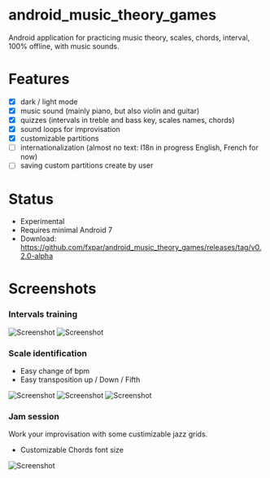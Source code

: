 # android_music_theory_games
Android application for practicing music theory, scales, chords, interval, 100% offline, with music sounds.

# Features
* [x] dark / light mode
* [x] music sound (mainly piano, but also violin and guitar)
* [x] quizzes (intervals in treble and bass key, scales names, chords)
* [x] sound loops for improvisation
* [x] customizable partitions
* [ ] internationalization (almost no text: I18n in progress English, French for now)
* [ ] saving custom partitions create by user

# Status
* Experimental
* Requires minimal Android 7
* Download: https://github.com/fxpar/android_music_theory_games/releases/tag/v0.2.0-alpha

# Screenshots

### Intervals training
![Screenshot](./screenshots/interval-bass-dark.png) ![Screenshot](./screenshots/intervals-treble-light.png)

### Scale identification
* Easy change of bpm
* Easy transposition up / Down / Fifth

![Screenshot](./screenshots/scale-name-light-bpm.png) ![Screenshot](./screenshots/scale-select-dark.png) ![Screenshot](./screenshots/scale-select-light.png)

### Jam session

Work your improvisation with some custimizable jazz grids.
* Customizable Chords font size

![Screenshot](./screenshots/jam-light.png)
